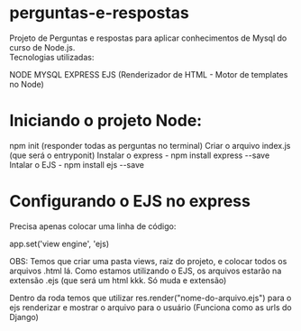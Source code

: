 # perguntas-e-respostas
Projeto de Perguntas e respostas para aplicar conhecimentos de Mysql do curso de Node.js.<br>
Tecnologias utilizadas:

NODE
MYSQL
EXPRESS
EJS (Renderizador de HTML - Motor de templates no Node)

# Iniciando o projeto Node:

npm init (responder todas as perguntas no terminal)
Criar o arquivo index.js (que será o entryponit)
Instalar o express - npm install express --save
Intalar o EJS - npm install ejs --save

# Configurando o EJS no express

Precisa apenas colocar uma linha de código:

app.set('view engine', 'ejs)

OBS: Temos que criar uma pasta views, raiz do projeto, e colocar todos os arquivos .html lá. Como estamos utilizando o EJS, os arquivos estarão na extensão .ejs (que será um html kkk. Só muda e extensão)

Dentro da roda temos que utilizar res.render("nome-do-arquivo.ejs") para o ejs renderizar e mostrar o arquivo para o usuário (Funciona como as urls do Django)
